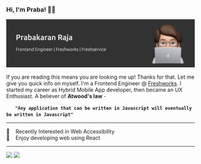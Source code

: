 ### Hi, I'm Praba! 👋🏼

![Banner](https://raw.githubusercontent.com/prabakaranfresh/prabakaranfresh/master/memoji-banner.png)

 If you are reading this means you are looking me up! Thanks for that. Let me give you quick info on myself. I'm a Frontend Engineer @ <a href="https://www.freshworks.com/" target="_blank">Freshworks</a>. I started my career as Hybrid Mobile App developer, then became an UX Enthusiast. A believer of **Atwood's law** - 
 
 &nbsp; &nbsp; &nbsp; **`"Any application that can be written in Javascript will eventually be written in Javascript"`**

---

  🎯 &nbsp;&nbsp; Recently Interested in Web Accessibility <br/>
  🎉 &nbsp;&nbsp; Enjoy developing web using React

---

<a href="https://twitter.com/prabakaranrvp"><img src="https://img.shields.io/badge/twitter-%231DA1F2.svg?&style=for-the-badge&logo=twitter&logoColor=white" height=25></a> 
<a href="https://dev.to/prabakaranrvp"><img src="https://img.shields.io/badge/DEV.TO-%230A0A0A.svg?&style=for-the-badge&logo=dev-dot-to&logoColor=white" height=25></a>
